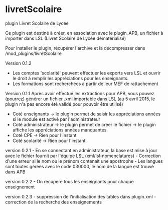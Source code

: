 # livretScolaire
plugin Livret Scolaire de Lycée

Ce plugin est destiné à créer, en association avec le plugin_APB, un fichier à importer dans LSL (Livret Scolaire de Lycée dématérialisé)

Pour installer le plugin, récupérer l'archive et la décompresser dans /mod_plugins/livretScolaire

Version 0.1.2
   - Les comptes 'scolarité' peuvent effectuer les exports vers LSL et ouvrir le droit à remplir les appréciations pour les enseignants.
   - Les formations sont recherchées à partir de leur MEF de rattachement

Version 0.1.1
Après avoir effectué les extractions pour APB, vous pouvez (pourrez) générer un fichier .xml importable dans LSL (au 5 avril 2015, le plugin n'a pas encore été validé pour pouvoir être utilisé)
   - Coté enseignants → le plugin permet de saisir les appréciations années si le module est activé par l'administrateur
   - Coté administrateur → le plugin permet de créer le fichier
                         → le plugin affiche les appréciations années manquantes
   - Coté CPE → Rien pour l'instant
   - Coté scolarité → Rien pour l'instant

version 0.2.1
    - En se connectant en administrateur, la base est mise à jour avec le fichier fournit par l'équipe LSL (xml/lsl-nomenclatures)
    - Correction d'une erreur si le nom ou le prénom contenait une apostrophe
    - Les langues sont toutes gérées avec le code 030000, le nom de la langue est trouvé dans APB

version 0.2.2
    - On récupère tous les enseignants pour chaque enseignement

version 0.2.3
    - suppression de l'initialisation des tables dans plugin.xml
    - correction de la recherche des enseignements

    

